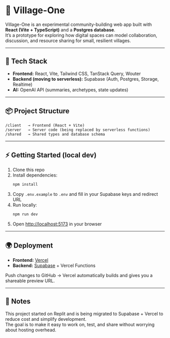 # 🌱 Village-One

Village-One is an experimental community-building web app built with **React (Vite + TypeScript)** and a **Postgres database**.  
It’s a prototype for exploring how digital spaces can model collaboration, discussion, and resource sharing for small, resilient villages.

---

## 🚀 Tech Stack
- **Frontend:** React, Vite, Tailwind CSS, TanStack Query, Wouter
- **Backend (moving to serverless):** Supabase (Auth, Postgres, Storage, Realtime)
- **AI:** OpenAI API (summaries, archetypes, state updates)

---

## 📦 Project Structure
```
/client   → Frontend (React + Vite)
/server   → Server code (being replaced by serverless functions)
/shared   → Shared types and database schema
```

---

## ⚡ Getting Started (local dev)
1. Clone this repo
2. Install dependencies:
   ```bash
   npm install
   ```
3. Copy `.env.example` to `.env` and fill in your Supabase keys and redirect URL
4. Run locally:
   ```bash
   npm run dev
   ```
5. Open [http://localhost:5173](http://localhost:5173) in your browser

---

## 🌍 Deployment
- **Frontend:** [Vercel](https://vercel.com)  
- **Backend:** [Supabase](https://supabase.com) + Vercel Functions  

Push changes to GitHub → Vercel automatically builds and gives you a shareable preview URL.  

---

## 📖 Notes
This project started on Replit and is being migrated to Supabase + Vercel to reduce cost and simplify development.  
The goal is to make it easy to work on, test, and share without worrying about hosting overhead.
